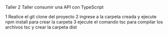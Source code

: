 Taller 2
Taller consumir una API con TypeScript

1 Realice el git clone del proyecto
2 ingrese a la carpeta creada y ejecute npm install para crear la carpeta
3 ejecute el comando tsc para compilar los archivos tsc y crear la carpeta dist